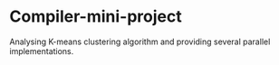 # Compiler-mini-project
Analysing K-means clustering algorithm and providing several parallel implementations.
